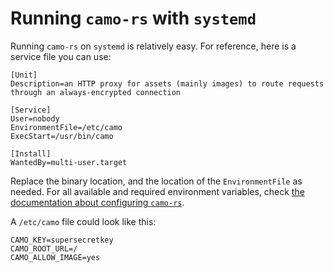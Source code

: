 # Running `camo-rs` with `systemd`

Running `camo-rs` on `systemd` is relatively easy. For reference, here is a service file you can use:

```
[Unit]
Description=an HTTP proxy for assets (mainly images) to route requests through an always-encrypted connection

[Service]
User=nobody
EnvironmentFile=/etc/camo
ExecStart=/usr/bin/camo

[Install]
WantedBy=multi-user.target
```

Replace the binary location, and the location of the `EnvironmentFile` as needed. For all available and required environment variables, check [the documentation about configuring `camo-rs`](/docs/configuration.md).

A `/etc/camo` file could look like this:

```
CAMO_KEY=supersecretkey
CAMO_ROOT_URL=/
CAMO_ALLOW_IMAGE=yes
```
